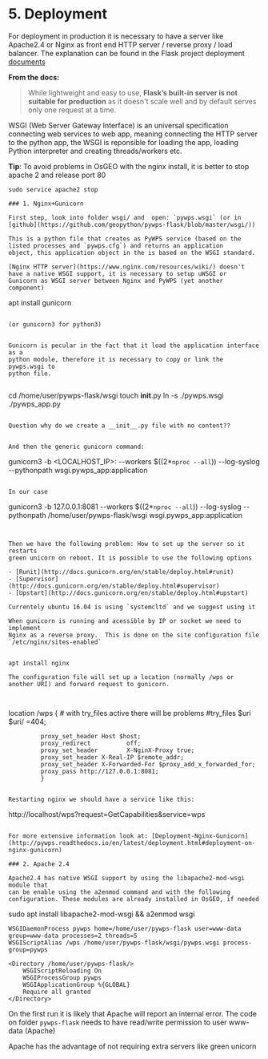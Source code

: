 # 5. Deployment

For deployment in production it is necessary to have a server like Apache2.4 or Nginx as front end HTTP
server / reverse proxy / load balancer. The explanation can be found in the Flask project deployment [documents](http://flask.pocoo.org/docs/0.12/deploying/)

**From the docs:**
> While lightweight and easy to use, **Flask’s built-in server is not suitable
> for production** as it doesn't scale well and by default serves only one
> request at a time.

WSGI (Web Server Gateway Interface) is an universal specification connecting web
services to web app, meaning connecting the HTTP server to the python app, the
WSGI is reponsible for loading the app, loading Python interpreter and creating
threads/workers etc.

**Tip**: To avoid problems in OsGEO with the nginx install, it is better to stop apache 2 and release port 80

```
sudo service apache2 stop 

### 1. Nginx+Gunicorn

First step, look into folder wsgi/ and  open: `pywps.wsgi` (or in [github](https://github.com/geopython/pywps-flask/blob/master/wsgi/)) 

This is a python file that creates as PyWPS service (based on the listed processes and `pywps.cfg`) and returns an application
object, this application object in the is based on the WSGI standard.

[Nginx HTTP server](https://www.nginx.com/resources/wiki/) doesn't have a native WSGI support, it is necessary to setup uWSGI or
Gunicorn as WSGI server between Nginx and PyWPS (yet another component)

```
apt install gunicorn
```

(or gunicorn3 for python3)


Gunicorn is pecular in the fact that it load the application interface as a
python module, therefore it is necessary to copy or link the pywps.wsgi to
python file.
 
``` 
cd /home/user/pywps-flask/wsgi 
touch __init__.py
ln -s ./pywps.wsgi ./pywps_app.py 
``` 

Question why do we create a __init__.py file with no content??


And then the generic gunicorn command:

```
gunicorn3 -b <LOCALHOST_IP>:<PORT>  --workers $((2*`nproc --all`)) --log-syslog
--pythonpath <PATH TO WSGI FOOLDER> wsgi.pywps_app:application
```

In our case

```
gunicorn3 -b 127.0.0.1:8081  --workers $((2*`nproc --all`)) --log-syslog
--pythonpath /home/user/pywps-flask/wsgi wsgi.pywps_app:application
```


Then we have the following problem: How to set up the server so it restarts
green unicorn on reboot. It is possible to use the following options

- [Runit](http://docs.gunicorn.org/en/stable/deploy.html#runit)
- [Supervisor](http://docs.gunicorn.org/en/stable/deploy.html#supervisor)
- [Upstart](http://docs.gunicorn.org/en/stable/deploy.html#upstart) 

Currentely ubuntu 16.04 is using `systemcltd` and we suggest using it

When gunicorn is running and acessible by IP or socket we need to implement
Nginx as a reverse proxy.  This is done on the site configuration file
`/etc/nginx/sites-enabled` 


apt install nginx

The configuration file will set up a location (normally /wps or another URI) and forward request to gunicorn. 

 
```
  location /wps {
             # with try_files active there will be problems
             #try_files $uri $uri/ =404;

             proxy_set_header Host $host;
             proxy_redirect          off;
             proxy_set_header        X-NginX-Proxy true;
             proxy_set_header X-Real-IP $remote_addr;
             proxy_set_header X-Forwarded-For $proxy_add_x_forwarded_for;
             proxy_pass http://127.0.0.1:8081;
             }

```

Restarting nginx we should have a service like this:

```
http://localhost/wps?request=GetCapabilities&service=wps
```

For more extensive information look at: [Deployment-Nginx-Gunicorn](http://pywps.readthedocs.io/en/latest/deployment.html#deployment-on-nginx-gunicorn) 

### 2. Apache 2.4

Apache2.4 has native WSGI support by using the libapache2-mod-wsgi module that
can be enable using the a2enmod command and with the following configuration. These modules are already installed in OsGEO, if needed

```
sudo apt install libapache2-mod-wsgi && a2enmod wsgi

```
WSGIDaemonProcess pywps home=/home/user/pywps-flask user=www-data group=www-data processes=2 threads=5
WSGIScriptAlias /wps /home/user/pywps-flask/wsgi/pywps.wsgi process-group=pywps

<Directory /home/user/pywps-flask/>
    WSGIScriptReloading On
    WSGIProcessGroup pywps
    WSGIApplicationGroup %{GLOBAL}
    Require all granted
</Directory>
```

On the first run it is likely that Apache will report an internal error.  The code on folder `pywps-flask` needs to have read/write permission to user www-data (Apache)

Apache has the advantage of not requiring extra servers like green unicorn
